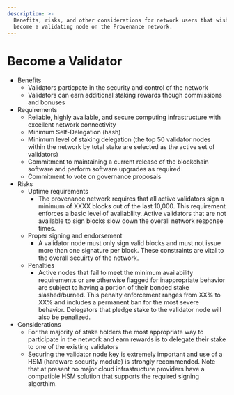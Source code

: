 ```yaml
---
description: >-
  Benefits, risks, and other considerations for network users that wish to
  become a validating node on the Provenance network.
---
```


# Become a Validator

* Benefits
  * Validators particpate in the security and control of the network
  * Validators can earn additional staking rewards though commissions and bonuses
* Requirements
  * Reliable, highly available, and secure computing infrastructure with excellent network connectivity
  * Minimum Self-Delegation \(hash\)
  * Minimum level of staking delegation \(the top 50 validator nodes within the network by total stake are selected as the active set of validators\)
  * Commitment to maintaining a current release of the blockchain software and perform software upgrades as required
  * Commitment to vote on governance proposals
* Risks
  * Uptime requirements
    * The provenance network requires that all active validators sign a minimum of XXXX blocks out of the last 10,000.  This requirement enforces a basic level of availablilty.  Active validators that are not available to sign blocks slow down the overall network response times.
  * Proper signing and endorsement
    * A validator node must only sign valid blocks and must not issue more than one signature per block.  These constraints are vital to the overall secuirty of the network.
  * Penalties
    * Active nodes that fail to meet the minimum availability requirements or are otherwise flagged for inappropriate behavior are subject to having a portion of their bonded stake slashed/burned.  This penalty enforcement ranges from XX% to XX% and includes a permanent ban for the most severe behavior.  Delegators that pledge stake to the validator node will also be penalized.
* Considerations
  * For the majority of stake holders the most appropriate way to participate in the network and earn rewards is to delegate their stake to one of the existing validators
  * Securing the validator node key is extremely important and use of a HSM \(hardware security module\) is strongly recommended.  Note that at present no major cloud infrastructure providers have a compatible HSM solution that supports the required signing algorthim.

